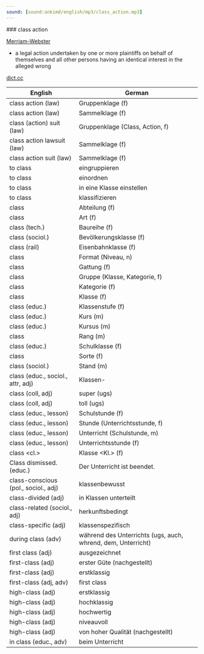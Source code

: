 ```yaml
---
sound: [sound:ankimd/english/mp3/class_action.mp3]
---
```


\### class action

[Merriam-Webster](https://www.merriam-webster.com/dictionary/class+action)

- a legal action undertaken by one or more plaintiffs on behalf of themselves and all other persons having an identical interest in the alleged wrong

[dict.cc](https://www.dict.cc/class+action)

| English        | German       |
| -------------- | ------------ |
| class action (law) | Gruppenklage (f) |
| class action (law) | Sammelklage (f) |
| class (action) suit (law) | Gruppenklage (Class, Action, f) |
| class action lawsuit (law) | Sammelklage (f) |
| class action suit (law) | Sammelklage (f) |
| to class | eingruppieren |
| to class | einordnen |
| to class | in eine Klasse einstellen |
| to class | klassifizieren |
| class | Abteilung (f) |
| class | Art (f) |
| class (tech.) | Baureihe (f) |
| class (sociol.) | Bevölkerungsklasse (f) |
| class (rail) | Eisenbahnklasse (f) |
| class | Format (Niveau, n) |
| class | Gattung (f) |
| class | Gruppe (Klasse, Kategorie, f) |
| class | Kategorie (f) |
| class | Klasse (f) |
| class (educ.) | Klassenstufe (f) |
| class (educ.) | Kurs (m) |
| class (educ.) | Kursus (m) |
| class | Rang (m) |
| class (educ.) | Schulklasse (f) |
| class | Sorte (f) |
| class (sociol.) | Stand (m) |
| class (educ., sociol., attr, adj) | Klassen- |
| class (coll, adj) | super (ugs) |
| class (coll, adj) | toll (ugs) |
| class (educ., lesson) | Schulstunde (f) |
| class (educ., lesson) | Stunde (Unterrichtsstunde, f) |
| class (educ., lesson) | Unterricht (Schulstunde, m) |
| class (educ., lesson) | Unterrichtsstunde (f) |
| class <cl.> | Klasse <Kl.> (f) |
| Class dismissed. (educ.) | Der Unterricht ist beendet. |
| class-conscious (pol., sociol., adj) | klassenbewusst |
| class-divided (adj) | in Klassen unterteilt |
| class-related (sociol., adj) | herkunftsbedingt |
| class-specific (adj) | klassenspezifisch |
| during class (adv) | während des Unterrichts (ugs, auch, whrend, dem, Unterricht) |
| first class (adj) | ausgezeichnet |
| first-class (adj) | erster Güte (nachgestellt) |
| first-class (adj) | erstklassig |
| first-class (adj, adv) | first class |
| high-class (adj) | erstklassig |
| high-class (adj) | hochklassig |
| high-class (adj) | hochwertig |
| high-class (adj) | niveauvoll |
| high-class (adj) | von hoher Qualität (nachgestellt) |
| in class (educ., adv) | beim Unterricht |
